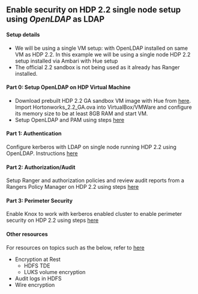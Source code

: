 ## Enable security on HDP 2.2 single node setup using *OpenLDAP* as LDAP

#### Setup details
  - We will be using a single VM setup: with OpenLDAP installed on same VM as HDP 2.2. In this example we will be using a single node HDP 2.2 setup installed via Ambari with Hue setup
  - The official 2.2 sandbox is not being used as it already has Ranger installed.



####  Part 0: Setup OpenLDAP on HDP Virtual Machine
- Download prebuilt HDP 2.2 GA sandbox VM image with Hue from [here](https://dl.dropboxusercontent.com/u/114020/Hortonworks_2.2_GA.ova). Import Hortonworks_2.2_GA.ova into VirtualBox/VMWare and configure its memory size to be at least 8GB RAM and start VM.
- Setup OpenLDAP and PAM using steps [here](https://github.com/abajwa-hw/security-workshops/blob/master/Setup-OpenLDAP-PAM.md)
       
#### Part 1: Authentication                       
Configure kerberos with LDAP on single node running HDP 2.2 using OpenLDAP. Instructions [here](https://github.com/abajwa-hw/security-workshops/blob/master/Setup-kerberos-LDAP.md)
             
#### Part 2: Authorization/Audit
Setup Ranger and authorization policies and review audit reports from a Rangers Policy Manager on HDP 2.2 using steps [here](https://github.com/abajwa-hw/security-workshops/blob/master/Setup-ranger-22.md)
            
#### Part 3: Perimeter Security
Enable Knox to work with kerberos enabled cluster to enable perimeter security on HDP 2.2 using steps [here](https://github.com/abajwa-hw/security-workshops/blob/master/Setup-knox-22.md)

#### Other resources
For resources on topics such as the below, refer to [here](https://github.com/abajwa-hw/security-workshops/blob/master/Other-resources.md)
  - Encryption at Rest
    - HDFS TDE
    - LUKS volume encryption
  - Audit logs in HDFS
  - Wire encryption
